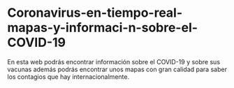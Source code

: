 # Coronavirus-en-tiempo-real-mapas-y-informaci-n-sobre-el-COVID-19
En esta web podrás encontrar información sobre el COVID-19 y sobre sus vacunas además podrás encontrar unos mapas con gran calidad para saber los contagios que hay internacionalmente.
